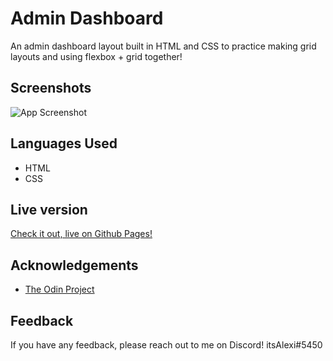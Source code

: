 # Admin Dashboard

An admin dashboard layout built in HTML and CSS to practice making grid layouts and using flexbox + grid together!

## Screenshots

![App Screenshot](https://i.ibb.co/rs9MXBQ/image-2022-07-23-190422731.png)


## Languages Used

- HTML
- CSS

## Live version
[Check it out, live on Github Pages!](https://itsalexi.github.io/Admin-Dashboard)

## Acknowledgements

 - [The Odin Project](https://www.theodinproject.com/lessons/node-path-intermediate-html-and-css-admin-dashboard)
 

## Feedback

If you have any feedback, please reach out to me on Discord!
itsAlexi#5450
